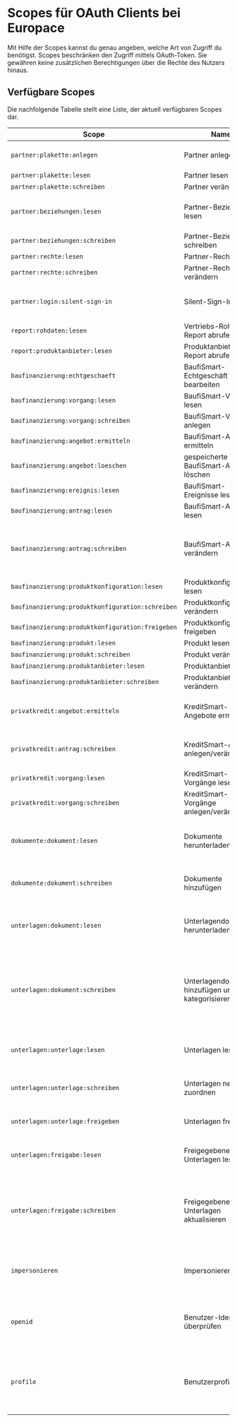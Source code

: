 # Scopes für OAuth Clients bei Europace

Mit Hilfe der Scopes kannst du genau angeben, welche Art von Zugriff du benötigst. Scopes beschränken den Zugriff mittels OAuth-Token. Sie gewähren keine zusätzlichen Berechtigungen über die Rechte des Nutzers hinaus.

## Verfügbare Scopes

Die nachfolgende Tabelle stellt eine Liste, der aktuell verfügbaren Scopes dar.

| Scope | Name | Beschreibung  |
|-------|------|---------------| 
| ` partner:plakette:anlegen ` |  Partner anlegen  |   Neue Organisationen oder Personen können erstellt werden.  |
| ` partner:plakette:lesen ` |  Partner lesen  |    |
| ` partner:plakette:schreiben ` |  Partner verändern  |    |
| ` partner:beziehungen:lesen ` |  Partner-Beziehungen lesen  |   Zugriffs- und Einstellungsrechte können abgerufen werden.  |
| ` partner:beziehungen:schreiben ` |  Partner-Beziehungen schreiben  |   Zugriffsrechte können vergeben werden.  |
| ` partner:rechte:lesen ` |  Partner-Rechte lesen  |    |
| ` partner:rechte:schreiben ` |  Partner-Rechte verändern  |    |
| ` partner:login:silent-sign-in ` |  Silent-Sign-In erlaubt  |   Ermöglicht das öffnen von Europace im Browser ohne Passwortabfrage.  |
| ` report:rohdaten:lesen ` |  Vertriebs-Rohdaten-Report abrufen  |    |
| ` report:produktanbieter:lesen ` |  Produktanbieter-Report abrufen  |    |
| ` baufinanzierung:echtgeschaeft ` |  BaufiSmart-Echtgeschäft bearbeiten  |    |
| ` baufinanzierung:vorgang:lesen ` |  BaufiSmart-Vorgänge lesen  |    |
| ` baufinanzierung:vorgang:schreiben ` |  BaufiSmart-Vorgänge anlegen  |    |
| ` baufinanzierung:angebot:ermitteln ` |  BaufiSmart-Angebote ermitteln  |    |
| ` baufinanzierung:angebot:loeschen ` |  gespeicherte BaufiSmart-Angebote löschen  |    |
| ` baufinanzierung:ereignis:lesen ` |  BaufiSmart-Ereignisse lesen  |    |
| ` baufinanzierung:antrag:lesen ` |  BaufiSmart-Anträge lesen  |    |
| ` baufinanzierung:antrag:schreiben ` |  BaufiSmart-Anträge verändern  |   Der Antragsstatus und der Sachbearbeiter können verändert sowie die Produktanbieter-Renferenz ergänzt werden.  |
| ` baufinanzierung:produktkonfiguration:lesen ` |  Produktkonfiguration lesen  |   für Product-Cockpit  |
| ` baufinanzierung:produktkonfiguration:schreiben ` |  Produktkonfiguration verändern  |   für Product-Cockpit  |
| ` baufinanzierung:produktkonfiguration:freigeben ` |  Produktkonfiguration freigeben  |   für Product-Cockpit  |
| ` baufinanzierung:produkt:lesen ` |  Produkt lesen  |   für Product-Cockpit  |
| ` baufinanzierung:produkt:schreiben ` |  Produkt verändern  |   für Product-Cockpit  |
| ` baufinanzierung:produktanbieter:lesen ` |  Produktanbieter lesen  |   für Product-Cockpit  |
| ` baufinanzierung:produktanbieter:schreiben ` |  Produktanbieter verändern  |   für Product-Cockpit  |
| ` privatkredit:angebot:ermitteln ` |  KreditSmart-Angebote ermitteln  |   Ratenkredit-Angebote und -Schaufensterkonditionen können ermittelt werden.  |
| ` privatkredit:antrag:schreiben ` |  KreditSmart-Anträge anlegen/verändern  |   Anträge anlegen (annehmen) oder verändern (z.B. Antragsstatus).  |
| ` privatkredit:vorgang:lesen ` |  KreditSmart-Vorgänge lesen  |    |
| ` privatkredit:vorgang:schreiben ` |  KreditSmart-Vorgänge anlegen/verändern  |   Vorgänge anlegen oder verändern.  |
| ` dokumente:dokument:lesen ` |  Dokumente herunterladen  |   Dokumente können aus einem Vorgang oder Antrag gelesen (heruntergeladen) werden  |
| ` dokumente:dokument:schreiben ` |  Dokumente hinzufügen  |   Dokumente können zu einem Vorgang oder Antrag hinzugefügt (hochgeladen) werden  |
| ` unterlagen:dokument:lesen ` |  Unterlagendokumente herunterladen  |   Hochgeladene Dokumente eines Vorgangs können heruntergeladen werden.  |
| ` unterlagen:dokument:schreiben ` |  Unterlagendokumente hinzufügen und kategorisieren  |   Dokumente zu einem Vorgang können hochladen, umbenannt, gelöscht und die Kategorisierung gestartet werden, damit die Dokumente in der Unterlagenakte zu Verfügung stehen.  |
| ` unterlagen:unterlage:lesen ` |  Unterlagen lesen  |   Kategorisierte Dokumente (Unterlagen) können abgerufen werden.  |
| ` unterlagen:unterlage:schreiben ` |  Unterlagen neu zuordnen  |   Die Kategorie und der Bezug der Unterlagen können geändert werden.  |
| ` unterlagen:unterlage:freigeben ` |  Unterlagen freigeben  |   Unterlagen für einen Antrag können freigeben werden.  |
| ` unterlagen:freigabe:lesen ` |  Freigegebene Unterlagen lesen  |   Freigegebene Unterlagen zu einem Antrag können abgerufen werden.  |
| ` unterlagen:freigabe:schreiben ` |  Freigegebene Unterlagen aktualisieren  |   Der Status einer freigegeben Unterlagen kann verändert werden, um aus Produktanbietersicht den Empfang der Unterlagen zu bestätigen.  |
| ` impersonieren ` |  Impersonieren  |   Aktionen können im Namen eines untergeordneten Partners ausgeführt werden.  |
| ` openid ` |  Benutzer-Identität überprüfen  |   Die Anmeldung bei Europace kann angefordert werden, um die Identität des Benutzers zu überprüfen.  |
| ` profile ` |  Benutzerprofil lesen  |   Profildaten (Vor- und Nachname, Benutzername, E-Mail und Avatar-Bild) des angemeldeten Benutzers können abgerufen werden.  |
